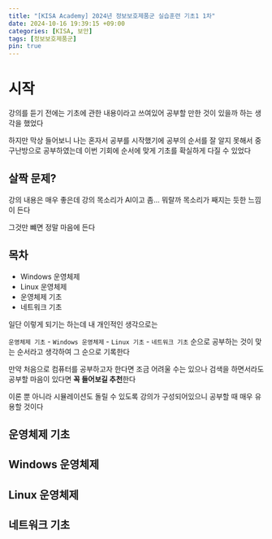 ```yaml
---
title: "[KISA Academy] 2024년 정보보호제품군 실습훈련 기초1 1차"
date: 2024-10-16 19:39:15 +09:00
categories: [KISA, 보안]
tags: [정보보호제품군]
pin: true
---
```

# 시작

강의를 듣기 전에는 기초에 관한 내용이라고 쓰여있어 공부할 만한 것이 있을까 하는 생각을 했었다

하지만 막상 들어보니 나는 혼자서 공부를 시작했기에 공부의 순서를 잘 알지 못해서 중구난방으로 공부하였는데 이번 기회에 순서에 맞게 기초를 확실하게 다질 수 있었다

## 살짝 문제?

강의 내용은 매우 좋은데 강의 목소리가 AI이고 좀... 뭐랄까 목소리가 째지는 듯한 느낌이 든다

그것만 뺴면 정말 마음에 든다

## 목차

- Windows 운영체제
- Linux 운영체제
- 운영체제 기초
- 네트워크 기초

일단 이렇게 되기는 하는데 내 개인적인 생각으로는

`운영체제 기초` - `Windows 운영체제` - `Linux 기초` - `네트워크 기초` 순으로 공부하는 것이 맞는 순서라고 생각하여 그 순으로 기록한다

만약 처음으로 컴퓨터를 공부하고자 한다면 조금 어려울 수는 있으나 검색을 하면서라도 공부할 마음이 있다면 **꼭 들어보길 추천**한다

이론 뿐 아니라 시뮬레이션도 돌릴 수 있도록 강의가 구성되어있으니 공부할 때 매우 유용할 것이다

## 운영체제 기초

## Windows 운영체제

## Linux 운영체제

## 네트워크 기초
